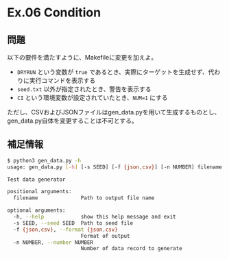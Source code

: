 # Ex.06 Condition

## 問題

以下の要件を満たすように、Makefileに変更を加えよ。

- `DRYRUN` という変数が `true` であるとき、実際にターゲットを生成せず、代わりに実行コマンドを表示する
- `seed.txt` 以外が指定されたとき、警告を表示する
- `CI` という環境変数が設定されていたとき、`NUM=1` にする

ただし、CSVおよびJSONファイルはgen_data.pyを用いて生成するものとし、gen_data.py自体を変更することは不可とする。

## 補足情報

```bash
$ python3 gen_data.py -h
usage: gen_data.py [-h] [-s SEED] [-f {json,csv}] [-n NUMBER] filename

Test data generator

positional arguments:
  filename              Path to output file name

optional arguments:
  -h, --help            show this help message and exit
  -s SEED, --seed SEED  Path to seed file
  -f {json,csv}, --format {json,csv}
                        Format of output
  -n NUMBER, --number NUMBER
                        Number of data record to generate
```
